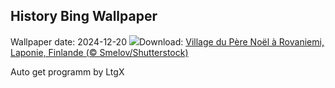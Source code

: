 ## History Bing Wallpaper
Wallpaper date: 2024-12-20
![](https://www.bing.com/th?id=OHR.SantaClausVillage_FR-FR1605218480_UHD.jpg&w=1000)Download: [Village du Père Noël à Rovaniemi, Laponie, Finlande (© Smelov/Shutterstock)](https://www.bing.com/th?id=OHR.SantaClausVillage_FR-FR1605218480_UHD.jpg)

Auto get programm by LtgX
